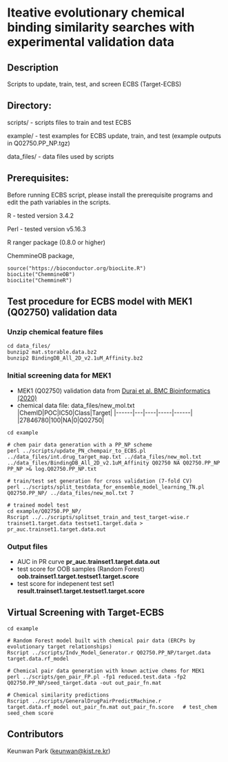 # Iteative evolutionary chemical binding similarity searches with experimental validation data 

## Description
Scripts to update, train, test, and screen ECBS (Target-ECBS)


## Directory: 
scripts/ - scripts files to train and test ECBS 

example/ - test examples for ECBS update, train, and test (example outputs in Q02750.PP_NP.tgz)

data_files/ - data files used by scripts


## Prerequisites: 
Before running ECBS script, please install the prerequisite programs and edit the path variables in the scripts. 

R - tested version 3.4.2

Perl - tested version v5.16.3 

R ranger package (0.8.0 or higher)

ChemmineOB package, 
```
source("https://bioconductor.org/biocLite.R")
biocLite("ChemmineOB") 
biocLite("ChemmineR")
```

## Test procedure for ECBS model with MEK1 (Q02750) validation data
### Unzip chemical feature files 
```
cd data_files/
bunzip2 mat.storable.data.bz2
bunzip2 BindingDB_All_2D_v2.1uM_Affinity.bz2
```

### Initial screening data for MEK1
* MEK1 (Q02750) validation data from [Durai et al. BMC Bioinformatics (2020)](https://bmcbioinformatics.biomedcentral.com/articles/10.1186/s12859-020-03643-x)  
* chemical data file: data_files/new_mol.txt   
|ChemID|POC|IC50|Class|Target|
|------|---|----|-----|------|
|27846780|100|NA|0|Q02750|

```
cd example

# chem pair data generation with a PP_NP scheme 
perl ../scripts/update_PN_chempair_to_ECBS.pl ../data_files/int.drug_target_map.txt ../data_files/new_mol.txt ../data_files/BindingDB_All_2D_v2.1uM_Affinity Q02750 NA Q02750.PP_NP PP_NP >& log.Q02750.PP_NP.txt

# train/test set generation for cross validation (7-fold CV)
perl ../scripts/split_testdata_for_ensemble_model_learning_TN.pl Q02750.PP_NP/ ../data_files/new_mol.txt 7

# trained model test 
cd example/Q02750.PP_NP/
Rscript ../../scripts/splitset_train_and_test_target-wise.r trainset1.target.data testset1.target.data > pr_auc.trainset1.target.data.out
```

### Output files 
* AUC in PR curve
**pr_auc.trainset1.target.data.out**
* test score for OOB samples (Random Forest)
**oob.trainset1.target.testset1.target.score**
* test score for indepenent test set1 
**result.trainset1.target.testset1.target.score**

## Virtual Screening with Target-ECBS 
```
cd example

# Random Forest model built with chemical pair data (ERCPs by evolutionary target relationships)
Rscript ../scripts/Indv_Model_Generator.r Q02750.PP_NP/target.data target.data.rf_model

# Chemical pair data generation with known active chems for MEK1
perl ../scripts/gen_pair_FP.pl -fp1 reduced.test.data -fp2 Q02750.PP_NP/seed_target.data -out out_pair_fn.mat 

# Chemical similarity predictions
Rscript ../scripts/GeneralDrugPairPredictMachine.r target.data.rf_model out_pair_fn.mat out_pair_fn.score	# test_chem seed_chem score 
```

## Contributors
Keunwan Park (keunwan@kist.re.kr)

